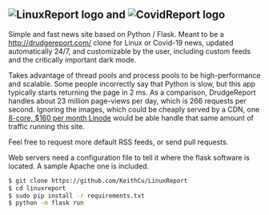 ![LinuxReport logo](http://keithcu.com/LinuxReport2.png)
**and**
![CovidReport logo](http://keithcu.com//CovidReport.png)
--------------------------------------------------------------------------------
Simple and fast news site based on Python / Flask. Meant to be a http://drudgereport.com/ clone for Linux or Covid-19 news, updated automatically 24/7, and customizable by the user, including custom feeds and the critically important dark mode.

Takes advantage of thread pools and process pools to be high-performance and scalable. Some people incorrectly say that Python is slow, but this app typically starts returning the page in 2 ms. As a comparison, DrudgeReport handles about 23 million page-views per day, which is 266 requests per second. Ignoring the images, which could be cheaply served by a CDN, one [8-core, $160 per month Linode](https://www.linode.com/pricing/) would be able handle that same amount of traffic running this site.

Feel free to request more default RSS feeds, or send pull requests.

Web servers need a configuration file to tell it where the flask software is located. A sample Apache one is included.

```bash
$ git clone https://github.com/KeithCu/LinuxReport
$ cd linuxreport
$ sudo pip install -r requirements.txt
$ python -m flask run
```
